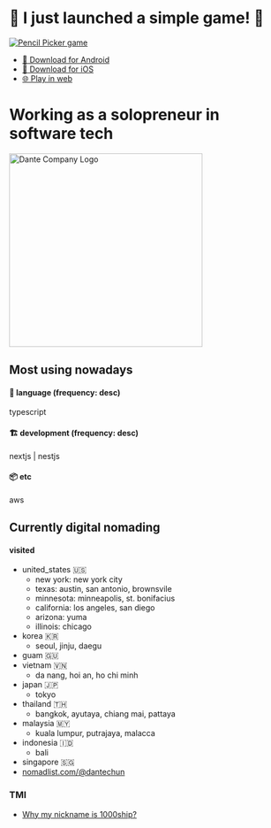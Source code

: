 # 📣 I just launched a simple game! 🍾

<a href="https://games.dante.company/pencil-picker">
<img src="https://github.com/1000ship/1000ship/assets/2270565/adc0251f-bbd2-485d-8f9e-58132f957924" alt="Pencil Picker game">
</a>

- [🤖 Download for Android](https://play.google.com/store/apps/details?id=company.dante.games.pencilpicker)
- [🍎 Download for iOS](https://apps.apple.com/kr/app/pencil-picker/id6474534592)
- [🌐 Play in web](https://games.dante.company/pencil-picker)

# Working as a solopreneur in software tech

<a href="https://dante.company">
<img src="https://github.com/1000ship/1000ship/assets/2270565/21728393-cc01-4204-8489-1d64eb7198a1" alt="Dante Company Logo" width="350" height="350">
</a>


## Most using nowadays
#### 💬 language (frequency: desc)
typescript
#### 🏗 development (frequency: desc)
nextjs | nestjs
#### 📦 etc
aws

## Currently digital nomading
#### visited
- united_states 🇺🇸
  - new york: new york city
  - texas: austin, san antonio, brownsvile
  - minnesota: minneapolis, st. bonifacius
  - california: los angeles, san diego
  - arizona: yuma
  - illinois: chicago
- korea 🇰🇷
  - seoul, jinju, daegu
- guam 🇬🇺
- vietnam 🇻🇳
  - da nang, hoi an, ho chi minh
- japan 🇯🇵
  - tokyo
- thailand 🇹🇭
  - bangkok, ayutaya, chiang mai, pattaya
- malaysia 🇲🇾
  - kuala lumpur, putrajaya, malacca
- indonesia 🇮🇩
  - bali
- singapore 🇸🇬
- [nomadlist.com/@dantechun](https://nomadlist.com/@dantechun)


### TMI
- [Why my nickname is 1000ship?](why-my-nickname-is-1000ship.md)
